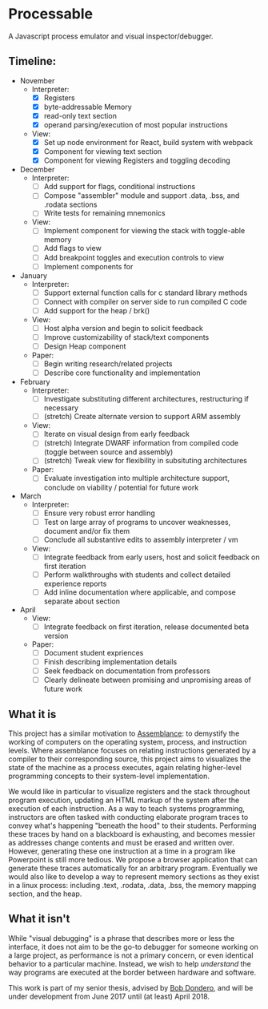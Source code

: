 # Processable
A Javascript process emulator and visual inspector/debugger.

## Timeline:
* November
  - Interpreter:
    - [x] Registers
    - [x] byte-addressable Memory
    - [x] read-only text section
    - [x] operand parsing/execution of most popular instructions
  - View:
    - [x] Set up node environment for React, build system with webpack 
    - [x] Component for viewing text section
    - [x] Component for viewing Registers and toggling decoding
* December
  - Interpreter:
    - [ ] Add support for flags, conditional instructions
    - [ ] Compose "assembler" module and support .data, .bss, and .rodata sections
    - [ ] Write tests for remaining mnemonics
  - View:
    - [ ] Implement component for viewing the stack with toggle-able memory
    - [ ] Add flags to view
    - [ ] Add breakpoint toggles and execution controls to view
    - [ ] Implement components for 
* January
  - Interpreter:
    - [ ] Support external function calls for c standard library methods
    - [ ] Connect with compiler on server side to run compiled C code
    - [ ] Add support for the heap / brk()
  - View:
    - [ ] Host alpha version and begin to solicit feedback
    - [ ] Improve customizability of stack/text components
    - [ ] Design Heap component
  - Paper:
    - [ ] Begin writing research/related projects
    - [ ] Describe core functionality and implementation
* February
  - Interpreter:
    - [ ] Investigate substituting different architectures, restructuring if necessary
    - [ ] (stretch) Create alternate version to support ARM assembly
  - View:
    - [ ] Iterate on visual design from early feedback
    - [ ] (stretch) Integrate DWARF information from compiled code (toggle between source and assembly)
    - [ ] (stretch) Tweak view for flexibility in subsituting architectures
  - Paper:
    - [ ] Evaluate investigation into multiple architecture support, conclude on viability / potential for future work
* March
  - Interpreter:
    - [ ] Ensure very robust error handling
    - [ ] Test on large array of programs to uncover weaknesses, document and/or fix them
    - [ ] Conclude all substantive edits to assembly interpreter / vm
  - View:
    - [ ] Integrate feedback from early users, host and solicit feedback on first iteration
    - [ ] Perform walkthroughs with students and collect detailed experience reports
    - [ ] Add inline documentation where applicable, and compose separate about section
* April
  - View:
    - [ ] Integrate feedback on first iteration, release documented beta version
  - Paper:
    - [ ] Document student expriences
    - [ ] Finish describing implementation details
    - [ ] Seek feedback on documentation from professors
    - [ ] Clearly delineate between promising and unpromising areas of future work 

## What it is
This project has a similar motivation to [Assemblance](http://github.com/rmw2/Assemblance): to demystify the working of computers on the operating system, process, and instruction levels.  Where assemblance focuses on relating instructions generated by a compiler to their corresponding source, this project aims to visualizes the state of the machine as a process executes, again relating higher-level programming concepts to their system-level implementation.

We would like in particular to visualize registers and the stack throughout program execution, updating an HTML markup of the system after the execution of each instruction.  As a way to teach systems programming, instructors are often tasked with conducting elaborate program traces to convey what's happening "beneath the hood" to their students.  Performing these traces by hand on a blackboard is exhausting, and becomes messier as addresses change contents and must be erased and written over.  However, generating these one instruction at a time in a program like Powerpoint is still more tedious.  We propose a browser application that can generate these traces automatically for an arbitrary program.  Eventually we would also like to develop a way to represent memory sections as they exist in a linux process: including .text, .rodata, .data, .bss, the memory mapping section, and the heap.

## What it isn't
While "visual debugging" is a phrase that describes more or less the interface, it does not aim to be the go-to debugger for someone working on a large project, as performance is not a primary concern, or even identical behavior to a particular machine.  Instead, we wish to help _understand_ the way programs are executed at the border between hardware and software. 

This work is part of my senior thesis, advised by [Bob Dondero](https://www.cs.princeton.edu/~rdondero/about.html), and will be under development from June 2017 until (at least) April 2018.
